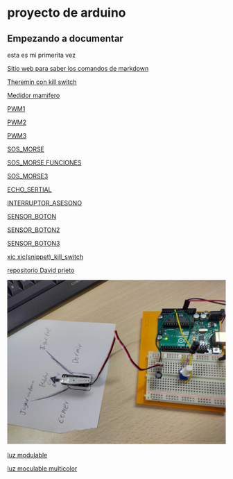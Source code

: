 # proyecto de arduino
## Empezando a documentar
esta es mi primerita vez

[Sitio web para saber los comandos de markdown](https://guides.github.com/pdfs/markdown-cheatsheet-online.pdf)



[Theremin con kill switch](https://github.com/Albitah24/arduino/blob/main/interruptor_asesono.ino)


[Medidor mamifero](https://github.com/Albitah24/arduino/blob/main/medidor_mamifero.ino)


[PWM1](https://github.com/Albitah24/arduino/blob/main/PWM1.ino)


[PWM2](https://github.com/Albitah24/arduino/blob/main/PWM2.ino)


[PWM3](https://github.com/Albitah24/arduino/blob/main/PWM3.ino)


[SOS_MORSE](https://github.com/Albitah24/arduino/blob/main/SOS_MORSE.ino)


[SOS_MORSE FUNCIONES](https://github.com/Albitah24/arduino/blob/main/SOS_MORSE_funciones.ino)


[SOS_MORSE3](https://github.com/Albitah24/arduino/blob/main/SOS_PARPADEO_3.ino)


[ECHO_SERTIAL](https://github.com/Albitah24/arduino/blob/main/echo_serial_.ino)


[INTERRUPTOR_ASESONO](https://github.com/Albitah24/arduino/blob/main/interruptor_asesono.ino)


[SENSOR_BOTON](https://github.com/Albitah24/arduino/blob/main/sensor_botones.ino)


[SENSOR_BOTON2](https://github.com/Albitah24/arduino/blob/main/sensor_botones2.ino)

[SENSOR_BOTON3](https://github.com/Albitah24/arduino/blob/main/sensor_botones3.ino)

[xic xic(snippet)_kill_switch](https://github.com/Albitah24/arduino/blob/main/snipper_kill_switch.cpp)

[repositorio David prieto](https://github.com/d-prieto/arduinoCourse#repositorios-de-alumnos)

![](https://github.com/Albitah24/arduino/blob/main/IMG20210208121952.jpg)

[luz modulable](https://github.com/Albitah24/arduino/blob/main/luz_modulable.ino)

[luz moculable multicolor](https://github.com/Albitah24/arduino/blob/main/luz_modulable_prueba_bot_n.ino)

